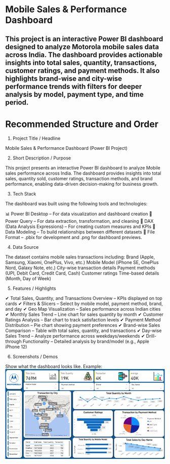 # Mobile Sales & Performance Dashboard
 This project is an interactive Power BI dashboard designed to analyze Motorola mobile sales data across India. The dashboard provides actionable insights into total sales, quantity, transactions, customer ratings, and payment methods. It also highlights brand-wise and city-wise performance trends with filters for deeper analysis by model, payment type, and time period.
 ---
# Recommended Structure and Order

1. Project Title / Headline

Mobile Sales & Performance Dashboard (Power BI Project)

2. Short Description / Purpose

This project presents an interactive Power BI dashboard to analyze Mobile sales performance across India. The dashboard provides insights into total sales, quantity sold, customer ratings, transaction methods, and brand performance, enabling data-driven decision-making for business growth.

3. Tech Stack

The dashboard was built using the following tools and technologies:

📊 Power BI Desktop – For data visualization and dashboard creation
📂 Power Query – For data extraction, transformation, and cleaning
🧠 DAX (Data Analysis Expressions) – For creating custom measures and KPIs
📝 Data Modeling – To build relationships between different datasets
📁 File Format –  .pbix for development and .png for dashboard previews.

4. Data Source

The dataset contains mobile sales transactions including:
Brand (Apple, Samsung, Xiaomi, OnePlus, Vivo, etc.)
Mobile Model (iPhone SE, OnePlus Nord, Galaxy Note, etc.)
City-wise transaction details
Payment methods (UPI, Debit Card, Credit Card, Cash)
Customer ratings
Time-based details (Month, Day of Week)

5. Features / Highlights

✔ Total Sales, Quantity, and Transactions Overview – KPIs displayed on top cards
✔ Filters & Slicers – Select by mobile model, payment method, brand, and day
✔ Geo Map Visualization – Sales performance across Indian cities
✔ Monthly Sales Trend – Line chart for sales quantity by month
✔ Customer Ratings Analysis – Bar chart to track satisfaction levels
✔ Payment Method Distribution – Pie chart showing payment preferences
✔ Brand-wise Sales Comparison – Table with total sales, quantity, and transactions
✔ Day-wise Sales Trend – Analyze performance across weekdays/weekends
✔ Drill-through Functionality – Detailed analysis by brand/model (e.g., Apple iPhone 12)

6. Screenshots / Demos

Show what the dashboard looks like.
Example: ![Dashbord Preview](https://github.com/Anshu-kumar-analyst/Mobile-Sales-Performance-Dashboard/blob/main/1.PNG)

